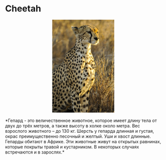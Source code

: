 # Cheetah
<p align="center">
  <img src="cheetah.jpg" alt="Sublime's custom image" width=200/>
</p>
*Гепард - это величественное животное, которое имеет длину тела от двух до трёх метров, а также высоту в холке около метра. Вес взрослого животного – до 130 кг. Шерсть у гепарда длинная и густая, окрас преимущественно песочный и желтый. Уши и хвост длинные. Гепарды обитают в Африке. Эти животные живут на открытых равнинах, которые покрыты травой и кустарником. В некоторых случаях встречаются и в зарослях.*
